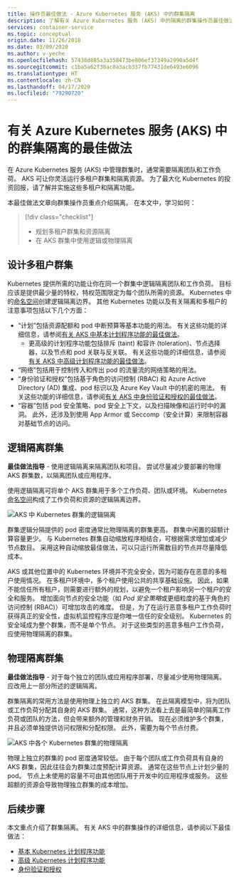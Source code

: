 ```yaml
---
title: 操作员最佳做法 - Azure Kubernetes 服务 (AKS) 中的群集隔离
description: 了解有关 Azure Kubernetes 服务 (AKS) 中的隔离的群集操作员最佳做法
services: container-service
ms.topic: conceptual
origin.date: 11/26/2018
ms.date: 03/09/2020
ms.author: v-yeche
ms.openlocfilehash: 57438d885a3a358473be806ef37349a2990a5d4f
ms.sourcegitcommit: c1ba5a62f30ac0a3acb337fb77431de6493e6096
ms.translationtype: HT
ms.contentlocale: zh-CN
ms.lasthandoff: 04/17/2020
ms.locfileid: "79290720"
---
```

# <a name="best-practices-for-cluster-isolation-in-azure-kubernetes-service-aks"></a>有关 Azure Kubernetes 服务 (AKS) 中的群集隔离的最佳做法

在 Azure Kubernetes 服务 (AKS) 中管理群集时，通常需要隔离团队和工作负荷。 AKS 可让你灵活运行多租户群集和隔离资源。 为了最大化 Kubernetes 的投资回报，请了解并实施这些多租户和隔离功能。

本最佳做法文章向群集操作员重点介绍隔离。 在本文中，学习如何：

> [!div class="checklist"]
> * 规划多租户群集和资源隔离
> * 在 AKS 群集中使用逻辑或物理隔离

## <a name="design-clusters-for-multi-tenancy"></a>设计多租户群集

Kubernetes 提供所需的功能让你在同一个群集中逻辑隔离团队和工作负荷。 目标应该是提供最少量的特权，特权范围限定为每个团队所需的资源。 Kubernetes 中的[命名空间][k8s-namespaces]创建逻辑隔离边界。 其他 Kubernetes 功能以及有关隔离和多租户的注意事项包括以下几个方面：

* “计划”包括资源配额和 pod 中断预算等基本功能的用法。  有关这些功能的详细信息，请参阅[有关 AKS 中基本计划程序功能的最佳做法][aks-best-practices-scheduler]。
    * 更高级的计划程序功能包括排斥 (taint) 和容许 (toleration)、节点选择器，以及节点和 pod 关联与反关联。 有关这些功能的详细信息，请参阅[有关 AKS 中高级计划程序功能的最佳做法][aks-best-practices-advanced-scheduler]。
* “网络”包括用于控制传入和传出 pod 的流量流的网络策略的用法。 
* “身份验证和授权”包括基于角色的访问控制 (RBAC) 和 Azure Active Directory (AD) 集成、pod 标识以及 Azure Key Vault 中的机密的用法。  有关这些功能的详细信息，请参阅[有关 AKS 中身份验证和授权的最佳做法][aks-best-practices-identity]。
* “容器”包括 pod 安全策略、pod 安全上下文，以及扫描映像和运行时中的漏洞。  此外，还涉及到使用 App Armor 或 Seccomp（安全计算）来限制容器对基础节点的访问。

## <a name="logically-isolate-clusters"></a>逻辑隔离群集

**最佳做法指导** - 使用逻辑隔离来隔离团队和项目。 尝试尽量减少要部署的物理 AKS 群集数，以隔离团队或应用程序。

使用逻辑隔离可将单个 AKS 群集用于多个工作负荷、团队或环境。 Kubernetes [命名空间][k8s-namespaces]构成了工作负荷和资源的逻辑隔离边界。

![AKS 中 Kubernetes 群集的逻辑隔离](media/operator-best-practices-cluster-isolation/logical-isolation.png)

群集逻辑分隔提供的 pod 密度通常比物理隔离的群集更高。 群集中闲置的超额计算容量更少。 与 Kubernetes 群集自动缩放程序相结合，可根据需求增加或减少节点数目。 采用这种自动缩放最佳做法，可以只运行所需数目的节点并尽量降低成本。

AKS 或其他位置中的 Kubernetes 环境并不完全安全，因为可能存在恶意的多租户使用情况。 在多租户环境中，多个租户使用公共的共享基础设施。 因此，如果不能信任所有租户，则需要进行额外的规划，以避免一个租户影响另一个租户的安全和服务。 增加面向节点的安全功能（如 *Pod 安全策略*或更细粒度的基于角色的访问控制 (RBAC)）可增加攻击的难度。 但是，为了在运行恶意多租户工作负荷时获得真正的安全性，虚拟机监控程序应是你唯一信任的安全级别。 Kubernetes 的安全域成为整个群集，而不是单个节点。 对于这些类型的恶意多租户工作负荷，应使用物理隔离的群集。

## <a name="physically-isolate-clusters"></a>物理隔离群集

**最佳做法指导** - 对于每个独立的团队或应用程序部署，尽量减少使用物理隔离。 应改用上一部分所述的逻辑隔离。 

群集隔离的常用方法是使用物理上独立的 AKS 群集。 在此隔离模型中，将为团队或工作负荷分配其自身的 AKS 群集。 通常，这种方法看上去是最简单的隔离工作负荷或团队的方法，但会带来额外的管理和财务开销。 现在必须维护多个群集，并且必须单独提供访问权限和分配权限。 此外，需要为每个节点付费。

![AKS 中各个 Kubernetes 群集的物理隔离](media/operator-best-practices-cluster-isolation/physical-isolation.png)

物理上独立的群集的 pod 密度通常较低。 由于每个团队或工作负荷具有自身的 AKS 群集，因此往往会为群集过度预配计算资源。 通常在这些节点上计划少量的 pod。 节点上未使用的容量不可由其他团队用于开发中的应用程序或服务。 这些超额的资源会导致物理独立群集的成本增加。

## <a name="next-steps"></a>后续步骤

本文重点介绍了群集隔离。 有关 AKS 中的群集操作的详细信息，请参阅以下最佳做法：

* [基本 Kubernetes 计划程序功能][aks-best-practices-scheduler]
* [高级 Kubernetes 计划程序功能][aks-best-practices-advanced-scheduler]
* [身份验证和授权][aks-best-practices-identity]

<!-- EXTERNAL LINKS -->

<!-- INTERNAL LINKS -->

[k8s-namespaces]: concepts-clusters-workloads.md#namespaces
[aks-best-practices-scheduler]: operator-best-practices-scheduler.md
[aks-best-practices-advanced-scheduler]: operator-best-practices-advanced-scheduler.md
[aks-best-practices-identity]: operator-best-practices-identity.md

<!-- Update_Description: wording update, update link -->
